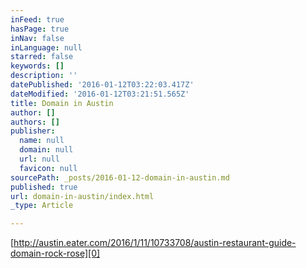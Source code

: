 ```yaml
---
inFeed: true
hasPage: true
inNav: false
inLanguage: null
starred: false
keywords: []
description: ''
datePublished: '2016-01-12T03:22:03.417Z'
dateModified: '2016-01-12T03:21:51.565Z'
title: Domain in Austin
author: []
authors: []
publisher:
  name: null
  domain: null
  url: null
  favicon: null
sourcePath: _posts/2016-01-12-domain-in-austin.md
published: true
url: domain-in-austin/index.html
_type: Article

---
```

[http://austin.eater.com/2016/1/11/10733708/austin-restaurant-guide-domain-rock-rose][0]

[0]: http://austin.eater.com/2016/1/11/10733708/austin-restaurant-guide-domain-rock-rose